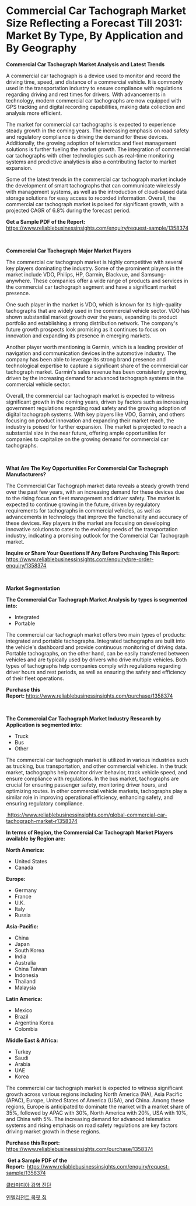 <p><h1>Commercial Car Tachograph Market Size Reflecting a Forecast Till 2031: Market By Type, By Application and By Geography</h1></p><p><strong>Commercial Car Tachograph Market Analysis and Latest Trends</strong></p>
<p><p>A commercial car tachograph is a device used to monitor and record the driving time, speed, and distance of a commercial vehicle. It is commonly used in the transportation industry to ensure compliance with regulations regarding driving and rest times for drivers. With advancements in technology, modern commercial car tachographs are now equipped with GPS tracking and digital recording capabilities, making data collection and analysis more efficient.</p><p>The market for commercial car tachographs is expected to experience steady growth in the coming years. The increasing emphasis on road safety and regulatory compliance is driving the demand for these devices. Additionally, the growing adoption of telematics and fleet management solutions is further fueling the market growth. The integration of commercial car tachographs with other technologies such as real-time monitoring systems and predictive analytics is also a contributing factor to market expansion.</p><p>Some of the latest trends in the commercial car tachograph market include the development of smart tachographs that can communicate wirelessly with management systems, as well as the introduction of cloud-based data storage solutions for easy access to recorded information. Overall, the commercial car tachograph market is poised for significant growth, with a projected CAGR of 6.8% during the forecast period.</p></p>
<p><strong>Get a Sample PDF of the Report:&nbsp;</strong> <a href="https://www.reliablebusinessinsights.com/enquiry/request-sample/1358374">https://www.reliablebusinessinsights.com/enquiry/request-sample/1358374</a></p>
<p>&nbsp;</p>
<p><strong>Commercial Car Tachograph Major Market Players</strong></p>
<p><p>The commercial car tachograph market is highly competitive with several key players dominating the industry. Some of the prominent players in the market include VDO, Philips, HP, Garmin, Blackvue, and Samsung-anywhere. These companies offer a wide range of products and services in the commercial car tachograph segment and have a significant market presence.</p><p>One such player in the market is VDO, which is known for its high-quality tachographs that are widely used in the commercial vehicle sector. VDO has shown substantial market growth over the years, expanding its product portfolio and establishing a strong distribution network. The company's future growth prospects look promising as it continues to focus on innovation and expanding its presence in emerging markets.</p><p>Another player worth mentioning is Garmin, which is a leading provider of navigation and communication devices in the automotive industry. The company has been able to leverage its strong brand presence and technological expertise to capture a significant share of the commercial car tachograph market. Garmin's sales revenue has been consistently growing, driven by the increasing demand for advanced tachograph systems in the commercial vehicle sector.</p><p>Overall, the commercial car tachograph market is expected to witness significant growth in the coming years, driven by factors such as increasing government regulations regarding road safety and the growing adoption of digital tachograph systems. With key players like VDO, Garmin, and others focusing on product innovation and expanding their market reach, the industry is poised for further expansion. The market is projected to reach a substantial size in the near future, offering ample opportunities for companies to capitalize on the growing demand for commercial car tachographs.</p></p>
<p>&nbsp;</p>
<p><strong>What Are The Key Opportunities For Commercial Car Tachograph Manufacturers?</strong></p>
<p><p>The Commercial Car Tachograph market data reveals a steady growth trend over the past few years, with an increasing demand for these devices due to the rising focus on fleet management and driver safety. The market is expected to continue growing in the future, driven by regulatory requirements for tachographs in commercial vehicles, as well as advancements in technology that improve the functionality and accuracy of these devices. Key players in the market are focusing on developing innovative solutions to cater to the evolving needs of the transportation industry, indicating a promising outlook for the Commercial Car Tachograph market.</p></p>
<p><strong>Inquire or Share Your Questions If Any Before Purchasing This Report:</strong> <a href="https://www.reliablebusinessinsights.com/enquiry/pre-order-enquiry/1358374">https://www.reliablebusinessinsights.com/enquiry/pre-order-enquiry/1358374</a></p>
<p>&nbsp;</p>
<p><strong>Market Segmentation</strong></p>
<p><strong>The Commercial Car Tachograph Market Analysis by types is segmented into:</strong></p>
<p><ul><li>Integrated</li><li>Portable</li></ul></p>
<p><p>The commercial car tachograph market offers two main types of products: integrated and portable tachographs. Integrated tachographs are built into the vehicle's dashboard and provide continuous monitoring of driving data. Portable tachographs, on the other hand, can be easily transferred between vehicles and are typically used by drivers who drive multiple vehicles. Both types of tachographs help companies comply with regulations regarding driver hours and rest periods, as well as ensuring the safety and efficiency of their fleet operations.</p></p>
<p><strong>Purchase this Report:&nbsp;</strong><a href="https://www.reliablebusinessinsights.com/purchase/1358374">https://www.reliablebusinessinsights.com/purchase/1358374</a></p>
<p>&nbsp;</p>
<p><strong>The Commercial Car Tachograph Market Industry Research by Application is segmented into:</strong></p>
<p><ul><li>Truck</li><li>Bus</li><li>Other</li></ul></p>
<p><p>The commercial car tachograph market is utilized in various industries such as trucking, bus transportation, and other commercial vehicles. In the truck market, tachographs help monitor driver behavior, track vehicle speed, and ensure compliance with regulations. In the bus market, tachographs are crucial for ensuring passenger safety, monitoring driver hours, and optimizing routes. In other commercial vehicle markets, tachographs play a similar role in improving operational efficiency, enhancing safety, and ensuring regulatory compliance.</p></p>
<p><a href="https://www.reliablebusinessinsights.com/global-commercial-car-tachograph-market-r1358374">&nbsp;https://www.reliablebusinessinsights.com/global-commercial-car-tachograph-market-r1358374</a></p>
<p><strong>In terms of Region, the Commercial Car Tachograph Market Players available by Region are:</strong></p>
<p>
    <p> <strong> North America: </strong>
        <ul>
            <li>United States</li>
            <li>Canada</li>
        </ul>
        </p> 
    <p> <strong> Europe: </strong>
        <ul>
            <li>Germany</li>
            <li>France</li>
            <li>U.K.</li>
            <li>Italy</li>
            <li>Russia</li>
        </ul>
        </p> 
    <p> <strong> Asia-Pacific: </strong>
        <ul>
            <li>China</li>
            <li>Japan</li>
            <li>South Korea</li>
            <li>India</li>
            <li>Australia</li>
            <li>China Taiwan</li>
            <li>Indonesia</li>
            <li>Thailand</li>
            <li>Malaysia</li>
        </ul>
        </p> 
    <p> <strong> Latin America: </strong>
        <ul>
            <li>Mexico</li>
            <li>Brazil</li>
            <li>Argentina Korea</li>
            <li>Colombia</li>
        </ul>
        </p> 
    <p> <strong> Middle East & Africa: </strong>
        <ul>
            <li>Turkey</li>
            <li>Saudi</li>
            <li>Arabia</li>
            <li>UAE</li>
            <li>Korea</li>
        </ul>
    </p>
    </p>
<p><p>The commercial car tachograph market is expected to witness significant growth across various regions including North America (NA), Asia Pacific (APAC), Europe, United States of America (USA), and China. Among these regions, Europe is anticipated to dominate the market with a market share of 35%, followed by APAC with 30%, North America with 20%, USA with 10%, and China with 5%. The increasing demand for advanced telematics systems and rising emphasis on road safety regulations are key factors driving market growth in these regions.</p></p>
<p><strong>Purchase this Report: </strong><a href="https://www.reliablebusinessinsights.com/purchase/1358374">https://www.reliablebusinessinsights.com/purchase/1358374</a></p>
<p>&nbsp;<strong>Get a Sample PDF of the Report:&nbsp;&nbsp;</strong><a href="https://www.reliablebusinessinsights.com/enquiry/request-sample/1358374">https://www.reliablebusinessinsights.com/enquiry/request-sample/1358374</a></p>
<p><strong></strong></p>
<p><p><a href="https://github.com/solomonbode85/Market-Research-Report-List-1/blob/main/2066303114486.md">클라미디아 감염 진단</a></p><p><a href="https://medium.com/@jackiefauhey9089475/%EC%A7%80%EB%8A%A5%ED%98%95-%EC%BD%95%ED%95%8F-%EC%B9%A9-%EC%8B%9C%EC%9E%A5-%EC%98%88%EC%B8%A1-%EC%8B%9C%EC%9E%A5-%ED%8A%B8%EB%A0%8C%EB%93%9C-%EB%B0%8F-%EC%98%81%ED%96%A5-%EB%B6%84%EC%84%9D-2024-2031-358319991da3">인텔리전트 콕핏 칩</a></p></p>